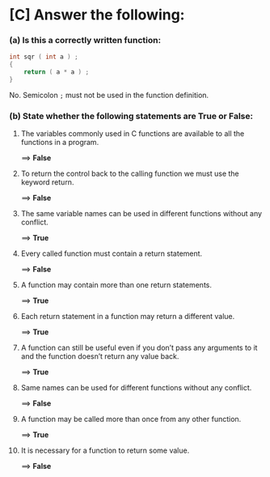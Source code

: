# [C] Answer the following:

### (a) Is this a correctly written function:

````c
int sqr ( int a ) ;
{
    return ( a * a ) ;
}
````
No. Semicolon `;` must not be used in the function definition.

### (b) State whether the following statements are True or False:

1. The variables commonly used in C functions are available to all the functions in a program.

   ==> **False**

2. To return the control back to the calling function we must use the keyword return.

   ==> **False**

3. The same variable names can be used in different functions without any conflict.

   ==> **True**

4. Every called function must contain a return statement.

   ==> **False**

5. A function may contain more than one return statements.

   ==> **True**

6. Each return statement in a function may return a different value.

   ==> **True**

7. A function can still be useful even if you don’t pass any arguments to it and the function doesn’t return any value back.

   ==> **True**

8. Same names can be used for different functions without any conflict.

   ==> **False**

9. A function may be called more than once from any other function.

   ==> **True**

10. It is necessary for a function to return some value.

    ==> **False**

